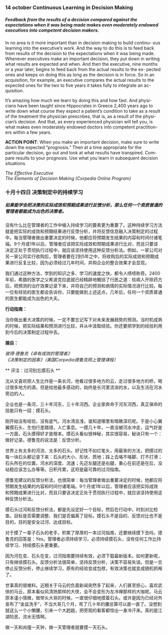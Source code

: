 
### 14 october Continuous Learning in Decision Making

##### Feedback from the results of a decision compared against the expectations when it was being made makes even moderately endowed executives into competent decision makers.

In no area is it more important than in decision making to build continu- ous learning into the executive’s work. And the way to do this is to feed back from results of the decision to the expectations when it was being made. Whenever executives make an important decision, they put down in writing what results are expected and when. And then the executive, nine months or a year later, begins to feed back from the actual results to the ex- pected ones and keeps on doing this as long as the decision is in force. So in an acquisition, for example, an executive compares the actual results to the expected ones for the two to five years it takes fully to integrate an ac- quisition.


It’s amazing how much we learn by doing this and how fast. And physi- cians have been taught since Hippocrates in Greece 2,400 years ago to write down what course they expect a patient’s condition to take as a result of the treatment the physician prescribes, that is, as a result of the physi- cian’s decision. And that, as every experienced physician will tell you, is what makes even moderately endowed doctors into competent practition- ers within a few years.


**ACTION POINT**: When you make an important decision, make sure to write down the expected “prognosis.” Then at a time appropriate for the particular decision, go out and look at what results have transpired. Com- pare results to your prognosis. Use what you learn in subsequent decision situations.

*The Effective Executive*  
*The Elements of Decision Making (Corpedia Online Program)*
 


### 十月十四日 决策制定中的持续学习

##### 如果能学会把决策的实际成效和预期成果进行反馈分析，那么任何一个资质普通的管理者都能成为出色的决策者。

没有什么比在管理者的工作中植入持续学习的要素更为重要了。这种持续学习方法就是把实际的成效和预期结果进行反馈分析，并将反馈信息融入决策制定的过程中。每当管理者做出重要决定的时候，他都应将预期发生结果的内容和时间付诸笔端。9个月或1年以后，管理者应该把实际成效和预期成果进行比对，而且只要该决定正处于贯彻执行过程中，就应该坚持使用这种反馈分析法。例如，一家公司对另一家公司实行收购后，管理者要在2到5年之中，将收购后的实际成效和预期成果进行反复比较，因为必须经过几年时间，并购企业的整合效果才会显现。

我们通过这种方法，学到的知识之多、学习的速度之快，都令人啧啧称奇。2400年前，希腊的医学之父希波克拉底就已经精辟地概括了行医之道：给病人开除药方后，把预测的治疗效果记录下来，并将自己的预测和病情的实际情况进行比较。每一位有经验的医生都会告诉你，只要能做到上述这点，几年后，任何一个资质普通的医生都能成为出色的大夫。


**行动指南：**

当你做出重大决策的时候，一定不要忘记写下对未来发展趋势的预测。当时机成熟的时候，把实际结果和预测进行比较，并从中汲取经验。你还要把学到的经验利用到今后的决策制定过程中去。

**摘自：**

*彼得·德鲁克《卓有成效的管理者》*  
*《决策制定的因素》（美国Corpedia德鲁克网上管理课程）*


** 评注：过河别忘摸石头 **


沈从文喜欢把人生比作是一条长河，他看过很多地方的云，走过很多地方的桥，喝过很多地方的酒，但是给他最多感动的，始终是长河里流淌的水，以及生活在河水旁边的人。

企业也是一条河，三十年河东，三十年河西。企业家奔命于河东河西，真正保命的技能只有一招：摸石头。

刚开始没有经验，没有底气。河水清且浅，谁知道哪里有暗礁深坑呢。于是小心翼翼摸石头，生怕行差踏错，人亡事息。一摸几十年，一直没被河水冲走，运气好是一方面，石头摸得好才是根本。摸石头看似很神秘，其实很容易，秘诀只有一个：做好记录。德鲁克的说法是：反馈分析。

世界上有太多的河流、太多的石头。好记性不如烂笔头，用最笨的方法，把摸过的每一块石头都记录下来：石头的大小、形状、质地；踩上去咯不咯脚、打不打滑；石头所在的位置，河水的深度、流速；先迈左腿还是右腿，重心在前还是在后，没站稳应该怎么办等等。日积月累，这将是最可靠的过河指南。

德鲁克建议的反馈分析法，也很简单：每当管理者做出重要决定的时候，他都应将预期发生结果的内容和时间付诸笔端。9个月或1年以后，管理者应该把实际成效和预期成果进行比对，而且只要该决定正处于贯彻执行过程中，就应该坚持使用这种反馈分析法。

摸石头过河和反馈分析法，都是先设定好一个目标，然后在行动中，时刻对比检查。目标是否需要调整、我们是否偏离了目标。摸石头不是目的、反馈对比也不是目的，目的是安全过河、达成目标。

对于摸了一辈子石头的老手，积累了厚厚的一本过河指南，还要继续摸下去吗，德鲁克的回答是：Yes。管理者必须持续学习，必须持续摸石头，没有任何工作比持续学习、持续摸石头更重要。

因为河在变、石头在变，过河指南要持续有效，必须下载最新版本。如何更新呢，只有继续摸石头。反馈分析法很简单，坚持反馈分析，决策不容易失误。但是一旦停止反馈分析，停止继续学习，原有的经验变成包袱，有效决策也就变成随机抓阄了。

世事真的很难料。近期关于马云的负面新闻突然多了起来，人们甚至担心，喜欢武侠的马云，原本看似风清扬那样的大侠，会不会变形为左冷禅那样的大咖呢。马云原本谨小慎微，做带头大哥的时候，一直很仔细地摸着石头。或许是因为已经对外宣布了“金盆洗手”，不当大哥几个月，弯了几十年的腰总算可以直一直了。没想到就这么一个小懒腰，引来一个大趔趄，把旁观的看客都惊出一身冷汗来。真的是江湖险恶，流水无情啊。

做一天和尚撞一天钟，做一天管理者就要摸一天石头。
